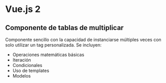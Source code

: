 # Vue.js 2
## Componente de tablas de multiplicar

Componente sencillo con la capacidad de instanciarse múltiples veces
con solo utilizar un tag personalizada. Se incluyen:

- Operaciones matemáticas básicas
- Iteración
- Condicionales
- Uso de templates
- Modelos
